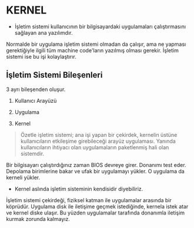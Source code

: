 <h1> KERNEL </h2>

- İşletim sistemi kullanıcının bir bilgisayardaki uygulamaları çalıştırmasını sağlayan ana yazılımdır.

Normalde bir uygulama işletim sistemi olmadan da çalışır, ama ne yapması gerektiğiyle ilgili tüm machine code'ların yazılmış olması gerekir. İşletim sistemi ise bu işi kolaylaştırır.

<h2> İşletim Sistemi Bileşenleri </h2>

3 ayrı bileşenden oluşur.

1. Kullanıcı Arayüzü

2. Uygulama

3. Kernel

> Özetle işletim sistemi; ana işi yapan bir çekirdek, kernelin üstüne kullanıcıların etkileşime girebileceği arayüz uygulaması. Yanında kullanıcıların ihtiyacı olan uygulamaların paketlenmiş hali olan sistemdir.

Bir bilgisayarı çalıştırdığınız zaman BIOS devreye girer. Donanımı test eder. Depolama birimlerine bakar ve ufak bir uygulamayı yükler. O uygulama da kerneli yükler.

- Kernel aslında işletim sisteminin kendisidir diyebiliriz.

İşletim sistemi çekirdeği, fiziksel katman ile uygulamalar arasında bir köprüdür. Uygulama disk ile iletişime geçmek istediğinde, kernela istek atar ve kernel diske ulaşır. Bu yüzden uygulamalar tarafında donanımla iletişim kurmak zorunda kalmayız.
